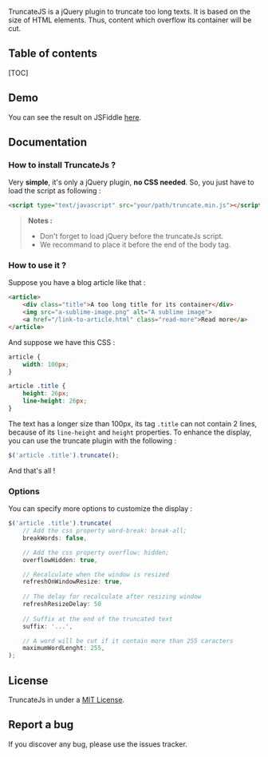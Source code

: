 TruncateJS is a jQuery plugin to truncate too long texts.
It is based on the size of HTML elements.
Thus, content which overflow its container will be cut.

## Table of contents
[TOC]

## Demo

You can see the result on JSFiddle [here](https://jsfiddle.net/L37soaao/24).

## Documentation

### How to install TruncateJs ?

Very **simple**, it's only a jQuery plugin, **no CSS needed**.
So, you just have to load the script as following :

```html
<script type="text/javascript" src="your/path/truncate.min.js"></script>
```

> **Notes :**
> 
> - Don't forget to load jQuery before the truncateJs script.
> - We recommand to place it before the end of the body tag.

### How to use it ?

Suppose you have a blog article like that :


```html
<article>
    <div class="title">A too long title for its container</div>
    <img src="a-sublime-image.png" alt="A sublime image">
    <a href="/link-to-article.html" class="read-more">Read more</a>
</article>
```

And suppose we have this CSS :

```css
article {
    width: 100px;
}

article .title {
    height: 26px;
    line-height: 26px;
}
```

The text has a longer size than 100px, its tag `.title` can not contain 2 lines, because of its `line-height` and `height` properties. To enhance the display, you can use the truncate plugin with the following :

```javascript
$('article .title').truncate();
```
And that's all !

### Options

You can specify more options to customize the display :

```javascript
$('article .title').truncate(
    // Add the css property word-break: break-all;
    breakWords: false,

    // Add the css property overflow: hidden;
    overflowHidden: true,

    // Recalculate when the window is resized
    refreshOnWindowResize: true,
 
	// The delay for recalculate after resizing window
    refreshResizeDelay: 50
    
    // Suffix at the end of the truncated text
    suffix: '...',

	// A word will be cut if it contain more than 255 caracters
    maximumWordLenght: 255,
);
```

## License
TruncateJs in under a [MIT License](https://opensource.org/licenses/MIT).

## Report a bug
If you discover any bug, please use the issues tracker.

